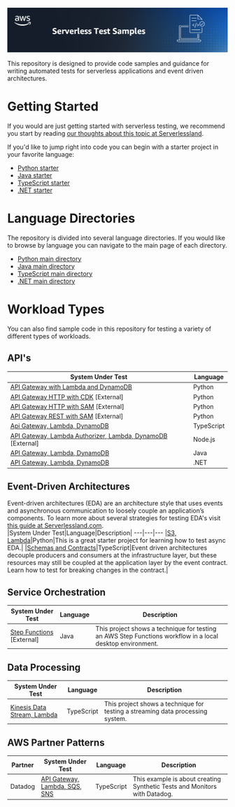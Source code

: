 ![Serverless Test Samples](./_img/main_header.png)

This repository is designed to provide code samples and guidance for writing automated tests for serverless applications and event driven architectures.  

# Getting Started
If you would are just getting started with serverless testing, we recommend you start by reading [our thoughts about this topic at Serverlessland](https://serverlessland.com/testing). 

If you'd like to jump right into code you can begin with a starter project in your favorite language:
- [Python starter](./python-test-samples/apigw-lambda)
- [Java starter](./java-test-samples/apigw-lambda-list-s3-buckets)
- [TypeScript starter](./typescript-test-samples/typescript-test-intro)
- [.NET starter](./dotnet-test-samples/apigw-lambda-list-s3-buckets)

# Language Directories
The repository is divided into several language directories. If you would like to browse by language you can navigate to the main page of each directory.

- [Python main directory](./python-test-samples/)
- [Java main directory](./java-test-samples/)
- [TypeScript main directory](./typescript-test-samples/)
- [.NET main directory](./dotnet-test-samples/)

# Workload Types
You can also find sample code in this repository for testing a variety of different types of workloads.

## API's
|System Under Test|Language|
---|---
|[API Gateway with Lambda and DynamoDB](./python-test-samples/apigw-lambda-dynamodb)|Python|API Gateway, AWS Lambda and Amazon DynamoDB|
|[API Gateway HTTP with CDK](https://github.com/aws-samples/serverless-samples/tree/main/serverless-rest-api/python-http-cdk) [External] | Python |
|[API Gateway HTTP with SAM](https://github.com/aws-samples/serverless-samples/tree/main/serverless-rest-api/python-http-sam) [External] | Python |
|[API Gateway REST with SAM](https://github.com/aws-samples/serverless-samples/tree/main/serverless-rest-api/python-rest-sam) [External] | Python |
|[Api Gateway, Lambda, DynamoDB](./typescript-test-samples/apigw-lambda-dynamodb)|TypeScript|
|[API Gateway, Lambda Authorizer, Lambda, DynamoDB](https://github.com/aws-samples/serverless-samples/tree/main/serverless-rest-api/javascript-http-sam) [External] | Node.js | 
|[API Gateway, Lambda, DynamoDB](./java-test-samples/apigw-lambda-ddb)|Java|
|[API Gateway, Lambda, DynamoDB](./dotnet-test-samples/apigw-lambda-ddb)|.NET|

## Event-Driven Architectures
Event-driven architectures (EDA) are an architecture style that uses events and asynchronous communication to loosely couple an application’s components. To learn more about several strategies for testing EDA's visit [this guide at Serverlessland.com](https://serverlessland.com/event-driven-architecture/testing-introduction).  
|System Under Test|Language|Description|
---|---|---
|[S3, Lambda](./python-test-samples/async-lambda-dynamodb)|Python|This is a great starter project for learning how to test async EDA.|
|[Schemas and Contracts](./typescript-test-samples/schema-and-contract-testing)|TypeScript|Event driven architectures decouple producers and consumers at the infrastructure layer, but these resources may still be coupled at the application layer by the event contract. Learn how to test for breaking changes in the contract.|

## Service Orchestration
|System Under Test|Language|Description|
---|---|---
|[Step Functions](./java-test-samples/step-functions-local) [External]|Java|This project shows a technique for testing an AWS Step Functions workflow in a local desktop environment.

## Data Processing
|System Under Test|Language|Description|
---|---|---
|[Kinesis Data Stream, Lambda](./typescript-test-samples/kinesis-lambda-dynamodb)|TypeScript|This project shows a technique for testing a streaming data processing system.|

## AWS Partner Patterns
|Partner|System Under Test|Language|Description|
---|---|---|---
|Datadog|[API Gateway, Lambda, SQS, SNS](./typescript-test-samples/apigw-lambda-sqs-sns-datadog)|TypeScript|This example is about creating Synthetic Tests and Monitors with Datadog.|
